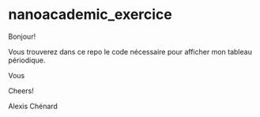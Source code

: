 # nanoacademic_exercice
Bonjour!

Vous trouverez dans ce repo le code nécessaire pour afficher mon tableau périodique.

Vous

Cheers!

Alexis Chénard
